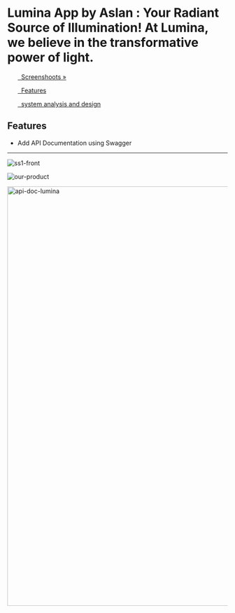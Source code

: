 # Lumina App by Aslan : Your Radiant Source of Illumination! At Lumina, we believe in the transformative power of light. 



<div class="">
<ol>
<a href="#screenshoot">  Screenshoots »</a>
</ol>

<ol>
<a href="#features">  Features </a>
</ol>

<ol>
<a href="#analysis">  system analysis and design </a>
</ol>
</div>


<div class="" id="features">

## Features
- Add API Documentation using Swagger


</div>

<hr>

<div class="" id="screenshoot">

![ss1-front](https://github.com/aslan-asilon31/lumina_laravel10/assets/116990574/bb7e0525-0d2c-4fa7-b4da-02f86bff67e1)


![our-product](https://github.com/aslan-asilon31/lumina_laravel10/assets/116990574/9b61f042-1bb3-4ede-be07-209517634ecb)

<img width="959" alt="api-doc-lumina" src="https://github.com/aslan-asilon31/lumina_laravel10/assets/116990574/8b2f05f7-2048-4a8a-80ca-a1c2e6b9e47e">


</div>

